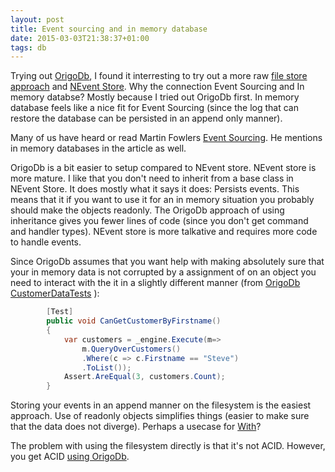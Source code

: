 ```yaml
---
layout: post
title: Event sourcing and in memory database
date: 2015-03-03T21:38:37+01:00
tags: db
---
```


Trying out [OrigoDb](https://github.com/wallymathieu/origodb-studies), I found it interresting to try out a more raw [file store approach](https://github.com/wallymathieu/filedb-studies) and [NEvent Store](https://github.com/wallymathieu/nevent-store-studies). Why the connection Event Sourcing and In memory databse? Mostly because I tried out OrigoDb first. In memory database feels like a nice fit for Event Sourcing (since the log that can restore the database can be persisted in an append only manner).

Many of us have heard or read Martin Fowlers [Event Sourcing](http://martinfowler.com/eaaDev/EventSourcing.html). He mentions in memory databases in the article as well.

OrigoDb is a bit easier to setup compared to NEvent store. NEvent store is more mature. I like that you don't need to inherit from a base class in NEvent Store. It does mostly what it says it does: Persists events. This means that it if you want to use it for an in memory situation you probably should make the objects readonly. The OrigoDb approach of using inheritance gives you fewer lines of code (since you don't get command and handler types). NEvent store is more talkative and requires more code to handle events.

Since OrigoDb assumes that you want help with making absolutely sure that your in memory data is not corrupted by a assignment of on an object you need to interact with the it in a slightly different manner (from [OrigoDb CustomerDataTests](https://github.com/wallymathieu/origodb-studies/blob/master/Tests/CustomerDataTests.cs#L28) ):

~~~  C#
        [Test]
        public void CanGetCustomerByFirstname()
        {
            var customers = _engine.Execute(m=>
                m.QueryOverCustomers()
                .Where(c => c.Firstname == "Steve")
                .ToList());
            Assert.AreEqual(3, customers.Count);
        }
~~~

Storing your events in an append manner on the filesystem is the easiest approach. Use of readonly objects simplifies things (easier to make sure that the data does not diverge). Perhaps a usecase for [With](https://github.com/wallymathieu/with/blob/master/src/Tests/With/Clone_an_instance_into_the_same_type.cs)?

The problem with using the filesystem directly is that it's not ACID. However, you get ACID [using OrigoDb](http://dev.origodb.com/docs/transactions/).

